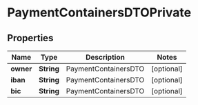 
# PaymentContainersDTOPrivate

## Properties
Name | Type | Description | Notes
------------ | ------------- | ------------- | -------------
**owner** | **String** | PaymentContainersDTO |  [optional]
**iban** | **String** | PaymentContainersDTO |  [optional]
**bic** | **String** | PaymentContainersDTO |  [optional]



